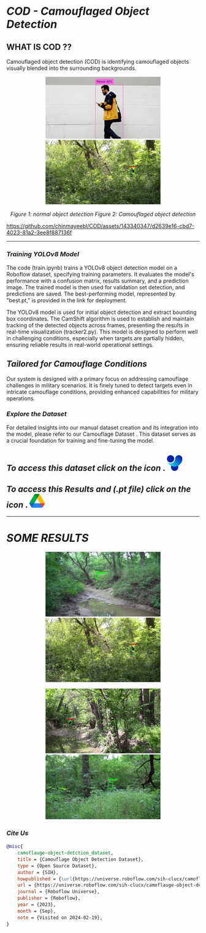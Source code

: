 # *COD - Camouflaged Object Detection*

## WHAT IS COD ?? 

Camouflaged object detection (COD) is identifying camouflaged objects visually blended into the surrounding backgrounds.

<p align="center">
  <img src="normal_human_detection1.png" alt="Image 1" width="300"/>
  <img src="frame_14000.png" alt="Image 2" width="300"/>
</p>

<p align="center">
  <em>Figure 1: normal object detection     </em>
  <em>Figure 2: Camouflaged object detection</em>
</p>


https://github.com/chinmayeebl/COD/assets/143340347/d2639e16-cbd7-4023-81a2-3ee8f887136f

---

### *Training YOLOv8 Model*

The code (train.ipynb) trains a YOLOv8 object detection model on a Roboflow dataset, specifying training parameters. It evaluates the model's performance with a confusion matrix, results summary, and a prediction image. The trained model is then used for validation set detection, and predictions are saved. The best-performing model, represented by "best.pt," is provided in the link for deployment.

The YOLOv8 model is used for initial object detection and extract bounding box coordinates. The CamShift algorithm is used to establish and maintain tracking of the detected objects across frames, presenting the results in real-time visualization (tracker2.py).  This model is designed to perform well in challenging conditions, especially when targets are partially hidden, ensuring reliable results in real-world operational settings.

## *Tailored for Camouflage Conditions*
Our system is designed with a primary focus on addressing camouflage challenges in military scenarios. It is finely tuned to detect targets even in intricate camouflage conditions, providing enhanced capabilities for military operations.

### *Explore the Dataset*
For detailed insights into our manual dataset creation and its integration into the model, please refer to our Camouflage Dataset  . This dataset serves as a crucial foundation for training and fine-tuning the model.

## *To access this dataset click on the icon* . [![YOLO](yolo.jpg)](https://universe.roboflow.com/sih-clucx/camoflauge-object-detction)

## *To access this Results and (.pt file) click on the icon* . [![YOLO](Google.png)](https://drive.google.com/drive/folders/12LWV9p7aQXD7d9o8pmXrPpT9rqcph1st?usp=sharing)
---

# *SOME RESULTS*
<p align="center">
  <img src="frame_1400.png" alt="Image 1" width="300"/>
  <img src="frame_14000.png" alt="Image 2" width="300"/>
</p>

<p align="center">
  <img src="frame_20200.png" alt="Image 1" width="300"/>
  <img src="frame_9200.png" alt="Image 2" width="300"/>
</p>


### *Cite Us*

```bibtex
@misc{
    camoflauge-object-detction_dataset,
    title = {Camouflage Object Detection Dataset},
    type = {Open Source Dataset},
    author = {SIH},
    howpublished = {\url{https://universe.roboflow.com/sih-clucx/camoflauge-object-detction}},
    url = {https://universe.roboflow.com/sih-clucx/camoflauge-object-detction},
    journal = {Roboflow Universe},
    publisher = {Roboflow},
    year = {2023},
    month = {Sep},
    note = {Visited on 2024-02-19},
}
